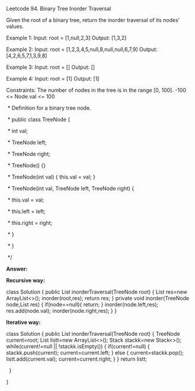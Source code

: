 Leetcode 94\. Binary Tree Inorder Traversal

Given the root of a binary tree, return the inorder traversal of its nodes' values.

Example 1:
Input: root = \[1,null,2,3]
Output: \[1,3,2]

Example 2:
Input: root = \[1,2,3,4,5,null,8,null,null,6,7,9]
Output: \[4,2,6,5,7,1,3,9,8]

Example 3:
Input: root = \[]
Output: \[]

Example 4:
Input: root = \[1]
Output: \[1]

Constraints:
The number of nodes in the tree is in the range \[0, 100].
-100 <= Node.val <= 100

&nbsp;\* Definition for a binary tree node.

&nbsp;\* public class TreeNode {

&nbsp;\*     int val;

&nbsp;\*     TreeNode left;

&nbsp;\*     TreeNode right;

&nbsp;\*     TreeNode() {}

&nbsp;\*     TreeNode(int val) { this.val = val; }

&nbsp;\*     TreeNode(int val, TreeNode left, TreeNode right) {

&nbsp;\*         this.val = val;

&nbsp;\*         this.left = left;

&nbsp;\*         this.right = right;

&nbsp;\*     }

&nbsp;\* }

&nbsp;\*/





**Answer:**

**Recursive way:**

class Solution {
public List<Integer> inorderTraversal(TreeNode root) {
      List<Integer> res=new ArrayList<>();
      inorder(root,res);
      return res;
}
private void inorder(TreeNode node,List<Integer> res)
  {
      if(node==null){
      return;
      }
      inorder(node.left,res);
       res.add(node.val);
       inorder(node.right,res);
  }
}

**Iterative way:**

class Solution {
public List<Integer> inorderTraversal(TreeNode root) {
TreeNode current=root;
List<Integer> listt=new ArrayList<>();
Stack<TreeNode> stackk=new Stack<>();
while(current!=null || !stackk.isEmpty())
  {
if(current!=null)
    {
      stackk.push(current);
      current=current.left;
    }
else
    {
      current=stackk.pop();
      listt.add(current.val);
      current=current.right;
    }
  }
return listt;

&nbsp;   }

}


